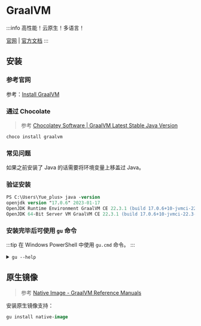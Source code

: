 # GraalVM

:::info
高性能！云原生！多语言！

[官网](https://www.graalvm.org/)
| [官方文档](https://www.graalvm.org/latest/docs/)
:::

## 安装

### 参考官网

参考：[Install GraalVM](https://www.graalvm.org/latest/docs/getting-started/#install-graalvm)

### 通过 Chocolate

> 参考 [Chocolatey Software | GraalVM Latest Stable Java Version](https://community.chocolatey.org/packages/graalvm)

```ps
choco install graalvm
```

### 常见问题

如果之前安装了 Java 的话需要将环境变量上移盖过 Java。

### 验证安装

```ps
PS C:\Users\Yue_plus> java -version
openjdk version "17.0.6" 2023-01-17
OpenJDK Runtime Environment GraalVM CE 22.3.1 (build 17.0.6+10-jvmci-22.3-b13)
OpenJDK 64-Bit Server VM GraalVM CE 22.3.1 (build 17.0.6+10-jvmci-22.3-b13, mixed mode, sharing)
```

### 安装完毕后可使用 `gu` 命令

:::tip
在 Windows PowerShell 中使用 `gu.cmd` 命令。
:::


<details>
<summary><code>gu --help</code></summary>

```text
PS C:\Users\Yue_plus> gu.cmd --help
GraalVM Component Updater v2.0.0

Usage:
        gu info [-cClLnprstuvVJ] <param>        print info about a specific component (from a file, a URL or a catalog)
        gu available [-aClvVJ] <expr>           list components available in a catalog
        gu install [-0CcDfiLMnosruvyxY] <param> install a component package
        gu list [-clvJ] <expression>            list installed components, or components from a catalog
        gu remove [-0DfMxv] <id>                uninstall a component
        gu upgrade [-cCnLsuxSd] [<ver>] [<cmp>] upgrade to a recent GraalVM or edition
        gu rebuild-images                       rebuild native executables. Use -h for detailed usage

Common options:
  -A, --auto-yes              respond YES or ACCEPT to all questions.
  -c, --catalog               treat parameters as component IDs from a catalog of GraalVM components. This is the default.
  -C, --custom-catalog <url>  use user-supplied catalog at URL.
  -e, --debug                 debugging. Prints stacktraces, ...
  -E, --no-catalog-errors     do not stop if at least one catalog is working.
  -h, --help                  print help.
  -L, --local-file, --file    treat parameters as local filenames of packaged components.
  -N, --non-interactive       noninteractive mode. Fail when input is required.
  --show-version              print version information and continue.
  -u, --url                   interpret parameters as URLs of packaged components.
  -v, --verbose               be verbose. Print versions and dependency information.
  --version                   print version.

Additonal options:
        --email <address>         email address that confirms acceptance of GDS license.
                                  can only be used with some commands.
        --config <path>           path to configuration file
        --show-ee-token           print current download token

Use
        gu <command> -h
to get specific help.

Runtime options:
  --native                                     Run using the native launcher with limited access to Java libraries
                                               (default).
  --jvm                                        Run on the Java Virtual Machine with access to Java libraries.
  --vm.[option]                                Pass options to the host VM. To see available options, use '--help:vm'.
  --log.file=<String>                          Redirect guest languages logging into a given file.
  --log.[logger].level=<String>                Set language log level to OFF, SEVERE, WARNING, INFO, CONFIG, FINE,
                                               FINER, FINEST or ALL.
  --help                                       Print this help message.
  --help:vm                                    Print options for the host VM.

See http://www.graalvm.org for more information.
[WARNING] Unable to create a system terminal, creating a dumb terminal (enable debug logging for more information)
```

</details>

## 原生镜像

> 参考 [Native Image - GraalVM Reference Manuals](https://www.graalvm.org/latest/reference-manual/native-image/)

安装原生镜像支持：

```ps
gu install native-image
```
